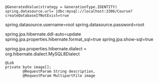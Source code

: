 
	@GeneratedValue(strategy = GenerationType.IDENTITY)
	spring.datasource.url= jdbc:mysql://localhost:3306/Course?createDatabaseIfNotExist=true
spring.datasource.username=root
spring.datasource.password=root

spring.jpa.hibernate.ddl-auto=update
spring.jpa.properties.hibernate.format_sql=true
spring.jpa.show-sql=true

spring.jpa.properties.hibernate.dialect = org.hibernate.dialect.MySQL8Dialect


	@Lob
	private byte image[];
			@RequestParam String description,
			@RequestParam MultipartFile image
